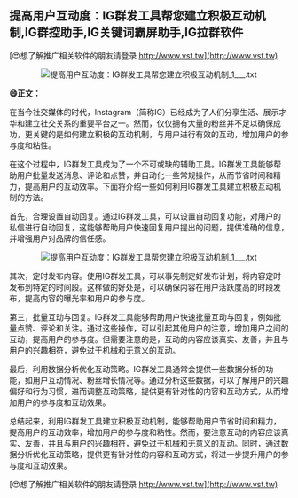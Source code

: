## **提高用户互动度：IG群发工具帮您建立积极互动机制,IG群控助手,IG关键词霸屏助手,IG拉群软件**

[😍想了解推广相关软件的朋友请登录 http://www.vst.tw](http://www.vst.tw)

 <center><img src="https://vst.tw/MP4/tuiguang/png/6.png" alt="提高用户互动度：IG群发工具帮您建立积极互动机制_1___.txt"></center>

**😄正文：**

在当今社交媒体的时代，Instagram（简称IG）已经成为了人们分享生活、展示才华和建立社交关系的重要平台之一。然而，仅仅拥有大量的粉丝并不足以确保成功，更关键的是如何建立积极的互动机制，与用户进行有效的互动，增加用户的参与度和粘性。

在这个过程中，IG群发工具成为了一个不可或缺的辅助工具。IG群发工具能够帮助用户批量发送消息、评论和点赞，并自动化一些常规操作，从而节省时间和精力，提高用户的互动效率。下面将介绍一些如何利用IG群发工具建立积极互动机制的方法。

首先，合理设置自动回复。通过IG群发工具，可以设置自动回复功能，对用户的私信进行自动回复，这能够帮助用户快速回复用户提出的问题，提供准确的信息，并增强用户对品牌的信任感。

 <center><img src="https://vst.tw/MP4/tuiguang/png/3.png" alt="提高用户互动度：IG群发工具帮您建立积极互动机制_1___.txt"></center>

其次，定时发布内容。使用IG群发工具，可以事先制定好发布计划，将内容定时发布到特定的时间段。这样做的好处是，可以确保内容在用户活跃度高的时段发布，提高内容的曝光率和用户的参与度。

第三，批量互动与回复。IG群发工具能够帮助用户快速批量互动与回复，例如批量点赞、评论和关注。通过这些操作，可以引起其他用户的注意，增加用户之间的互动，提高用户的参与度。但需要注意的是，互动的内容应该真实、友善，并且与用户的兴趣相符，避免过于机械和无意义的互动。

最后，利用数据分析优化互动策略。IG群发工具通常会提供一些数据分析的功能，如用户互动情况、粉丝增长情况等。通过分析这些数据，可以了解用户的兴趣偏好和行为习惯，进而调整互动策略，提供更有针对性的内容和互动方式，从而增加用户的参与度和互动效果。

总结起来，利用IG群发工具建立积极互动机制，能够帮助用户节省时间和精力，提高用户的互动效率，增加用户的参与度和粘性。然而，要注意互动的内容应该真实、友善，并且与用户的兴趣相符，避免过于机械和无意义的互动。同时，通过数据分析优化互动策略，提供更有针对性的内容和互动方式，将进一步提升用户的参与度和互动效果。

[😍想了解推广相关软件的朋友请登录 http://www.vst.tw](http://www.vst.tw)



